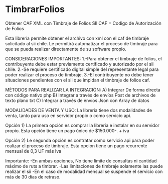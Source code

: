 # TimbrarFolios
Obtener CAF XML con Timbraje de Folios SII
CAF = Codigo de Autorización de Folios

Esta librería permite obtener el archivo con xml con el caf de timbraje solicitado al sii chile.
Le permitirá automatizar el proceso de timbraje para que se pueda realizar directamente de su software propio.

CONSIDERACIONES IMPORTANTES:
1.-Para obtener el timbraje de folios, el contribuyente debe estar previamente certificado y autorizado por el sii chile.
2.-Se requiere certificado digital simple del representante legal para poder realizar el proceso de timbraje.
3.-El contribuyente no debe tener situaciones pendientes con el sii que impidan el timbraje de folios caf.

MÉTODOS PARA REALIZAR LA INTEGRACIÓN:
A) Integrar De forma directa con código nativo php
B) Integrar a través de envíos Post de archivos de texto plano txt
C) Integrar a través de envíos Json con Array de datos

MODALIDADES DE VENTA Y USO:
La librería tiene dos modalidades de venta, tanto para uso en servidor propio o como servicio api.

Opción 1) 
La primera opción es comprar la librería e instalar en su servidor propio.
Esta opción tiene un pago único de $150.000-. + iva

Opción 2)
Le segunda opción es contratar como servicio api para poder realizar el proceso de timbraje.
Esta opción tiene un pago recurrente mensual de 0,3 UF más Iva

Importante: 
-En ambas opciones, No tiene limite de consultas ni cantidad máximo de ruts a timbrar.
-Las limitaciones de timbraje solamente las puede realizar el sii
-En el caso de modalidad mensual se suspende el servicio con más de 30 días de retraso.


